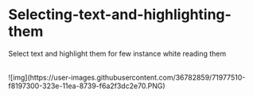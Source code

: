 # Selecting-text-and-highlighting-them
Select text and highlight them for few instance white reading them

<br>
![img](https://user-images.githubusercontent.com/36782859/71977510-f8197300-323e-11ea-8739-f6a2f3dc2e70.PNG)
